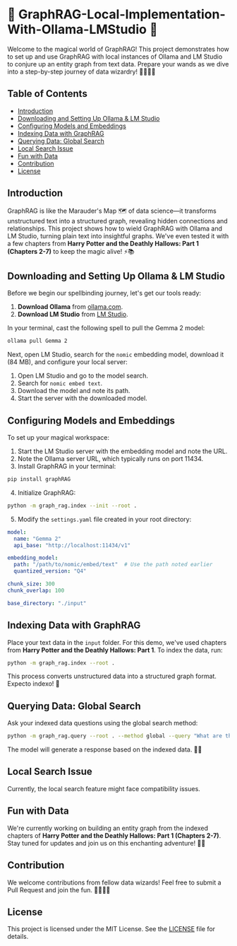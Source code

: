 
# 🌟 GraphRAG-Local-Implementation-With-Ollama-LMStudio 🌟

Welcome to the magical world of GraphRAG! This project demonstrates how to set up and use GraphRAG with local instances of Ollama and LM Studio to conjure up an entity graph from text data. Prepare your wands as we dive into a step-by-step journey of data wizardry! 🧙‍♂️🧙‍♀️

## Table of Contents

- [Introduction](#introduction)
- [Downloading and Setting Up Ollama & LM Studio](#downloading-and-setting-up-ollama--lm-studio)
- [Configuring Models and Embeddings](#configuring-models-and-embeddings)
- [Indexing Data with GraphRAG](#indexing-data-with-graphrag)
- [Querying Data: Global Search](#querying-data-global-search)
- [Local Search Issue](#local-search-issue)
- [Fun with Data](#fun-with-data)
- [Contribution](#contribution)
- [License](#license)

## Introduction

GraphRAG is like the Marauder's Map 🗺️ of data science—it transforms unstructured text into a structured graph, revealing hidden connections and relationships. This project shows how to wield GraphRAG with Ollama and LM Studio, turning plain text into insightful graphs. We've even tested it with a few chapters from **Harry Potter and the Deathly Hallows: Part 1 (Chapters 2-7)** to keep the magic alive! ⚡📚

## Downloading and Setting Up Ollama & LM Studio

Before we begin our spellbinding journey, let's get our tools ready:

1. **Download Ollama** from [ollama.com](https://ollama.com).
2. **Download LM Studio** from [LM Studio](https://lmstudio.com).

In your terminal, cast the following spell to pull the Gemma 2 model:

```bash
ollama pull Gemma 2
```

Next, open LM Studio, search for the `nomic` embedding model, download it (84 MB), and configure your local server:

1. Open LM Studio and go to the model search.
2. Search for `nomic embed text`.
3. Download the model and note its path.
4. Start the server with the downloaded model.

## Configuring Models and Embeddings

To set up your magical workspace:

1. Start the LM Studio server with the embedding model and note the URL.
2. Note the Ollama server URL, which typically runs on port 11434.
3. Install GraphRAG in your terminal:

```bash
pip install graphRAG
```

4. Initialize GraphRAG:

```bash
python -m graph_rag.index --init --root .
```

5. Modify the `settings.yaml` file created in your root directory:

```yaml
model:
  name: "Gemma 2"
  api_base: "http://localhost:11434/v1"

embedding_model:
  path: "/path/to/nomic/embed/text"  # Use the path noted earlier
  quantized_version: "Q4"

chunk_size: 300
chunk_overlap: 100

base_directory: "./input"
```

## Indexing Data with GraphRAG

Place your text data in the `input` folder. For this demo, we've used chapters from **Harry Potter and the Deathly Hallows: Part 1**. To index the data, run:

```bash
python -m graph_rag.index --root .
```

This process converts unstructured data into a structured graph format. Expecto indexo! 🌟

## Querying Data: Global Search

Ask your indexed data questions using the global search method:

```bash
python -m graph_rag.query --root . --method global --query "What are the top themes in this story?"
```

The model will generate a response based on the indexed data. 🎤✨

## Local Search Issue

Currently, the local search feature might face compatibility issues.

## Fun with Data

We're currently working on building an entity graph from the indexed chapters of **Harry Potter and the Deathly Hallows: Part 1 (Chapters 2-7)**. Stay tuned for updates and join us on this enchanting adventure! 🧩🔮

## Contribution

We welcome contributions from fellow data wizards! Feel free to submit a Pull Request and join the fun. 🧙‍♂️🧙‍♀️

## License

This project is licensed under the MIT License. See the [LICENSE](LICENSE) file for details.
